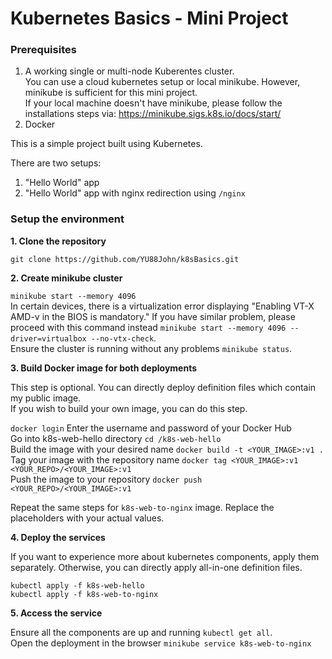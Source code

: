 # Kubernetes Basics - Mini Project 

### Prerequisites

1. A working single or multi-node Kuberentes cluster. <br>
   You can use a cloud kubernetes setup or local minikube. However, minikube is sufficient for this mini project. <br>
   If your local machine doesn't have minikube, please follow the installations steps via: https://minikube.sigs.k8s.io/docs/start/
2. Docker

This is a simple project built using Kubernetes. 

There are two setups:
1. "Hello World" app 
2. "Hello World" app with nginx redirection using `/nginx`

### Setup the environment

**1. Clone the repository**

`git clone https://github.com/YU88John/k8sBasics.git`

**2. Create minikube cluster**

`minikube start --memory 4096` <br>
In certain devices, there is a virtualization error displaying "Enabling VT-X AMD-v in the BIOS is mandatory." If you have similar problem, please proceed with this command instead `minikube start --memory 4096 --driver=virtualbox --no-vtx-check`. <br>
Ensure the cluster is running without any problems `minikube status`.

**3. Build Docker image for both deployments**

This step is optional. You can directly deploy definition files which contain my public image. <br>
If you wish to build your own image, you can do this step.

`docker login` Enter the username and password of your Docker Hub <br>
Go into k8s-web-hello directory `cd /k8s-web-hello` <br>
Build the image with your desired name `docker build -t <YOUR_IMAGE>:v1 .` <br>
Tag your image with the repository name `docker tag <YOUR_IMAGE>:v1 <YOUR_REPO>/<YOUR_IMAGE>:v1` <br>
Push the image to your repository `docker push <YOUR_REPO>/<YOUR_IMAGE>:v1` <br>

Repeat the same steps for `k8s-web-to-nginx` image. Replace the placeholders with your actual values.

**4. Deploy the services**

If you want to experience more about kubernetes components, apply them separately. Otherwise, you can directly apply all-in-one definition files.

`kubectl apply -f k8s-web-hello` <br>
`kubectl apply -f k8s-web-to-nginx`

**5. Access the service**

Ensure all the components are up and running `kubectl get all`. <br>
Open the deployment in the browser `minikube service k8s-web-to-nginx`




